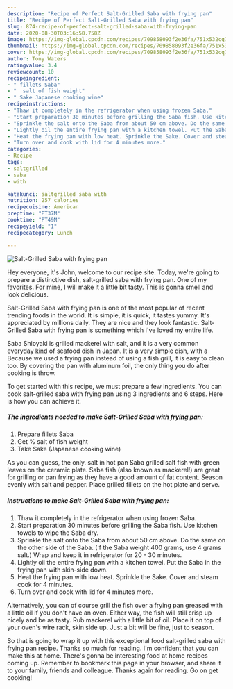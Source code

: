 ```yaml
---
description: "Recipe of Perfect Salt-Grilled Saba with frying pan"
title: "Recipe of Perfect Salt-Grilled Saba with frying pan"
slug: 874-recipe-of-perfect-salt-grilled-saba-with-frying-pan
date: 2020-08-30T03:16:58.758Z
image: https://img-global.cpcdn.com/recipes/709858093f2e36fa/751x532cq70/salt-grilled-saba-with-frying-pan-recipe-main-photo.jpg
thumbnail: https://img-global.cpcdn.com/recipes/709858093f2e36fa/751x532cq70/salt-grilled-saba-with-frying-pan-recipe-main-photo.jpg
cover: https://img-global.cpcdn.com/recipes/709858093f2e36fa/751x532cq70/salt-grilled-saba-with-frying-pan-recipe-main-photo.jpg
author: Tony Waters
ratingvalue: 3.4
reviewcount: 10
recipeingredient:
- " fillets Saba"
- "  salt of fish weight"
- " Sake Japanese cooking wine"
recipeinstructions:
- "Thaw it completely in the refrigerator when using frozen Saba."
- "Start preparation 30 minutes before grilling the Saba fish. Use kitchen towels to wipe the Saba dry."
- "Sprinkle the salt onto the Saba from about 50 cm above. Do the same on the other side of the Saba. (If the Saba weight 400 grams, use 4 grams salt.) Wrap and keep it in refrigerator for 20 - 30 minutes."
- "Lightly oil the entire frying pan with a kitchen towel. Put the Saba in the frying pan with skin-side down."
- "Heat the frying pan with low heat. Sprinkle the Sake. Cover and steam cook for 4 minutes."
- "Turn over and cook with lid for 4 minutes more."
categories:
- Recipe
tags:
- saltgrilled
- saba
- with

katakunci: saltgrilled saba with 
nutrition: 257 calories
recipecuisine: American
preptime: "PT37M"
cooktime: "PT49M"
recipeyield: "1"
recipecategory: Lunch

---
```



![Salt-Grilled Saba with frying pan](https://img-global.cpcdn.com/recipes/709858093f2e36fa/751x532cq70/salt-grilled-saba-with-frying-pan-recipe-main-photo.jpg)

Hey everyone, it's John, welcome to our recipe site. Today, we're going to prepare a distinctive dish, salt-grilled saba with frying pan. One of my favorites. For mine, I will make it a little bit tasty. This is gonna smell and look delicious.

Salt-Grilled Saba with frying pan is one of the most popular of recent trending foods in the world. It is simple, it is quick, it tastes yummy. It's appreciated by millions daily. They are nice and they look fantastic. Salt-Grilled Saba with frying pan is something which I've loved my entire life.

Saba Shioyaki is grilled mackerel with salt, and it is a very common everyday kind of seafood dish in Japan. It is a very simple dish, with a Because we used a frying pan instead of using a fish grill, it is easy to clean too. By covering the pan with aluminum foil, the only thing you do after cooking is throw.


To get started with this recipe, we must prepare a few ingredients. You can cook salt-grilled saba with frying pan using 3 ingredients and 6 steps. Here is how you can achieve it.

<!--inarticleads1-->

##### The ingredients needed to make Salt-Grilled Saba with frying pan:

1. Prepare  fillets Saba
1. Get  % salt of fish weight
1. Take  Sake (Japanese cooking wine)


As you can guess, the only. salt in hot pan Saba grilled salt fish with green leaves on the ceramic plate. Saba fish (also known as mackerel!) are great for grilling or pan frying as they have a good amount of fat content. Season evenly with salt and pepper. Place grilled fillets on the hot plate and serve. 

<!--inarticleads2-->

##### Instructions to make Salt-Grilled Saba with frying pan:

1. Thaw it completely in the refrigerator when using frozen Saba.
1. Start preparation 30 minutes before grilling the Saba fish. Use kitchen towels to wipe the Saba dry.
1. Sprinkle the salt onto the Saba from about 50 cm above. Do the same on the other side of the Saba. (If the Saba weight 400 grams, use 4 grams salt.) Wrap and keep it in refrigerator for 20 - 30 minutes.
1. Lightly oil the entire frying pan with a kitchen towel. Put the Saba in the frying pan with skin-side down.
1. Heat the frying pan with low heat. Sprinkle the Sake. Cover and steam cook for 4 minutes.
1. Turn over and cook with lid for 4 minutes more.


Alternatively, you can of course grill the fish over a frying pan greased with a little oil if you don&#39;t have an oven. Either way, the fish will still crisp up nicely and be as tasty. Rub mackerel with a little bit of oil. Place it on top of your oven&#39;s wire rack, skin side up. Just a bit will be fine, just to season. 

So that is going to wrap it up with this exceptional food salt-grilled saba with frying pan recipe. Thanks so much for reading. I'm confident that you can make this at home. There's gonna be interesting food at home recipes coming up. Remember to bookmark this page in your browser, and share it to your family, friends and colleague. Thanks again for reading. Go on get cooking!
